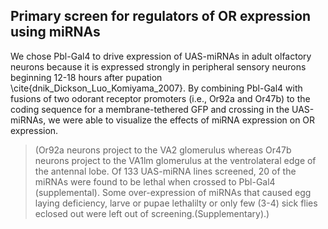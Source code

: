 ## Primary screen for regulators of OR expression using miRNAs

We chose Pbl-Gal4 to drive expression of UAS-miRNAs in adult olfactory neurons because it is expressed strongly in peripheral sensory neurons beginning 12-18 hours after pupation \cite{dnik_Dickson_Luo_Komiyama_2007}. By combining Pbl-Gal4 with fusions of two odorant receptor promoters (i.e., Or92a and Or47b) to the coding sequence for a membrane-tethered GFP and crossing in the UAS-miRNAs, we were able to visualize the effects of miRNA expression on OR expression.



> (Or92a neurons project to the VA2 glomerulus whereas Or47b neurons project to the VA1lm glomerulus at the ventrolateral edge of the antennal lobe. Of 133 UAS-miRNA lines screened, 20 of the miRNAs were found to be lethal when crossed to Pbl-Gal4 (supplemental). Some over-expression of miRNAs that caused egg laying deficiency, larve or pupae lethalilty or only few (3-4) sick flies eclosed out were left out of screening.(Supplementary).)